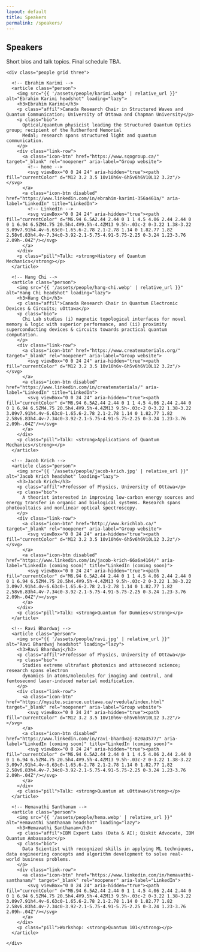 ```yaml
---
layout: default
title: Speakers
permalink: /speakers/
---
```


<main class="container">
  <section id="speakers" class="card">
    <h2>Speakers</h2>
    <p class="note">Short bios and talk topics. Final schedule TBA.</p>

    <div class="people grid three">

      <!-- Ebrahim Karimi -->
      <article class="person">
        <img src="{{ '/assets/people/karimi.webp' | relative_url }}" alt="Ebrahim Karimi headshot" loading="lazy">
        <h3>Ebrahim Karimi</h3>
        <p class="affil">Canada Research Chair in Structured Waves and Quantum Communication; University of Ottawa and Chapman University</p>
        <p class="bio">
          Optical/quantum physicist leading the Structured Quantum Optics group; recipient of the Rutherford Memorial
          Medal; research spans structured light and quantum communication.
        </p>
        <div class="link-row">
          <a class="icon-btn" href="https://www.sqogroup.ca/" target="_blank" rel="noopener" aria-label="Group website">
            <!-- home -->
            <svg viewBox="0 0 24 24" aria-hidden="true"><path fill="currentColor" d="M12 3.2 3.5 10v10h6v-6h5v6h6V10L12 3.2z"/></svg>
          </a>
          <a class="icon-btn disabled" href="https://www.linkedin.com/in/ebrahim-karimi-356a461a/" aria-label="LinkedIn" title="LinkedIn">
            <!-- LinkedIn -->
            <svg viewBox="0 0 24 24" aria-hidden="true"><path fill="currentColor" d="M6.94 6.5A2.44 2.44 0 1 1 4.5 4.06 2.44 2.44 0 0 1 6.94 6.5ZM4.75 20.5h4.4V9.5h-4.4ZM13 9.5h-.03c-2 0-3.22 1.38-3.22 3.09v7.91h4.4v-6.63c0-1.65.6-2.78 2.1-2.78 1.14 0 1.82.77 1.82 2.58v6.83h4.4v-7.34c0-3.92-2.1-5.75-4.91-5.75-2.25 0-3.24 1.23-3.76 2.09h-.04Z"/></svg>
          </a>
        </div>
        <p class="pill">Talk: <strong>History of Quantum Mechanics</strong></p>
      </article>

      <!-- Hang Chi -->
      <article class="person">
        <img src="{{ '/assets/people/hang-chi.webp' | relative_url }}" alt="Hang Chi headshot" loading="lazy">
        <h3>Hang Chi</h3>
        <p class="affil">Canada Research Chair in Quantum Electronic Devices & Circuits; uOttawa</p>
        <p class="bio">
          Chi Lab studies (i) magnetic topological interfaces for novel memory & logic with superior performance, and (ii) proximity superconducting devices & circuits towards practical quantum computation.
        </p>
        <div class="link-row">
          <a class="icon-btn" href="https://www.creatematerials.org/" target="_blank" rel="noopener" aria-label="Group website">
            <svg viewBox="0 0 24 24" aria-hidden="true"><path fill="currentColor" d="M12 3.2 3.5 10v10h6v-6h5v6h6V10L12 3.2z"/></svg>
          </a>
          <a class="icon-btn disabled" href="https://www.linkedin.com/in/creatematerials/" aria-label="LinkedIn" title="LinkedIn">
            <svg viewBox="0 0 24 24" aria-hidden="true"><path fill="currentColor" d="M6.94 6.5A2.44 2.44 0 1 1 4.5 4.06 2.44 2.44 0 0 1 6.94 6.5ZM4.75 20.5h4.4V9.5h-4.4ZM13 9.5h-.03c-2 0-3.22 1.38-3.22 3.09v7.91h4.4v-6.63c0-1.65.6-2.78 2.1-2.78 1.14 0 1.82.77 1.82 2.58v6.83h4.4v-7.34c0-3.92-2.1-5.75-4.91-5.75-2.25 0-3.24 1.23-3.76 2.09h-.04Z"/></svg>
          </a>
        </div>
        <p class="pill">Talk: <strong>Applications of Quantum Mechanics</strong></p>
      </article>

      <!-- Jacob Krich -->
      <article class="person">
        <img src="{{ '/assets/people/jacob-krich.jpg' | relative_url }}" alt="Jacob Krich headshot" loading="lazy">
        <h3>Jacob Krich</h3>
        <p class="affil">Professor of Physics, University of Ottawa</p>
        <p class="bio">
          A theorist interested in improving low-carbon energy sources and energy transfer in organic and biological systems. Research spans photovoltaics and nonlinear optical spectroscopy.
        </p>
        <div class="link-row">
          <a class="icon-btn" href="http://www.krichlab.ca/" target="_blank" rel="noopener" aria-label="Group website">
            <svg viewBox="0 0 24 24" aria-hidden="true"><path fill="currentColor" d="M12 3.2 3.5 10v10h6v-6h5v6h6V10L12 3.2z"/></svg>
          </a>
          <a class="icon-btn disabled" href="https://www.linkedin.com/in/jacob-krich-66a6a4164/" aria-label="LinkedIn (coming soon)" title="LinkedIn (coming soon)">
            <svg viewBox="0 0 24 24" aria-hidden="true"><path fill="currentColor" d="M6.94 6.5A2.44 2.44 0 1 1 4.5 4.06 2.44 2.44 0 0 1 6.94 6.5ZM4.75 20.5h4.4V9.5h-4.4ZM13 9.5h-.03c-2 0-3.22 1.38-3.22 3.09v7.91h4.4v-6.63c0-1.65.6-2.78 2.1-2.78 1.14 0 1.82.77 1.82 2.58v6.83h4.4v-7.34c0-3.92-2.1-5.75-4.91-5.75-2.25 0-3.24 1.23-3.76 2.09h-.04Z"/></svg>
          </a>
        </div>
        <p class="pill">Talk: <strong>Quantum for Dummies</strong></p>
      </article>

      <!-- Ravi Bhardwaj -->
      <article class="person">
        <img src="{{ '/assets/people/ravi.jpg' | relative_url }}" alt="Ravi Bhardwaj headshot" loading="lazy">
        <h3>Ravi Bhardwaj</h3>
        <p class="affil">Professor of Physics, University of Ottawa</p>
        <p class="bio">
          Studies extreme ultrafast photonics and attosecond science; research spans electron
          dynamics in atoms/molecules for imaging and control, and femtosecond laser-induced material modification.
        </p>
        <div class="link-row">
          <a class="icon-btn" href="https://mysite.science.uottawa.ca/rvedula/index.html" target="_blank" rel="noopener" aria-label="Group website">
            <svg viewBox="0 0 24 24" aria-hidden="true"><path fill="currentColor" d="M12 3.2 3.5 10v10h6v-6h5v6h6V10L12 3.2z"/></svg>
          </a>
          <a class="icon-btn disabled" href="https://www.linkedin.com/in/ravi-bhardwaj-820a3577/" aria-label="LinkedIn (coming soon)" title="LinkedIn (coming soon)">
            <svg viewBox="0 0 24 24" aria-hidden="true"><path fill="currentColor" d="M6.94 6.5A2.44 2.44 0 1 1 4.5 4.06 2.44 2.44 0 0 1 6.94 6.5ZM4.75 20.5h4.4V9.5h-4.4ZM13 9.5h-.03c-2 0-3.22 1.38-3.22 3.09v7.91h4.4v-6.63c0-1.65.6-2.78 2.1-2.78 1.14 0 1.82.77 1.82 2.58v6.83h4.4v-7.34c0-3.92-2.1-5.75-4.91-5.75-2.25 0-3.24 1.23-3.76 2.09h-.04Z"/></svg>
          </a>
        </div>
        <p class="pill">Talk: <strong>Quantum at uOttawa</strong></p>
      </article>

      <!-- Hemavathi Santhanam -->
      <article class="person">
        <img src="{{ '/assets/people/hema.webp' | relative_url }}" alt="Hemavathi Santhanam headshot" loading="lazy">
        <h3>Hemavathi Santhanam</h3>
        <p class="affil">IBM Expert Labs (Data & AI); Qiskit Advocate, IBM Quantum Ambassador</p>
        <p class="bio">
          Data Scientist with recognized skills in applying ML techniques, data engineering concepts and algorithm development to solve real-world business problems.
        </p>
        <div class="link-row">
          <a class="icon-btn" href="https://www.linkedin.com/in/hemavathi-santhanam/" target="_blank" rel="noopener" aria-label="LinkedIn">
            <svg viewBox="0 0 24 24" aria-hidden="true"><path fill="currentColor" d="M6.94 6.5A2.44 2.44 0 1 1 4.5 4.06 2.44 2.44 0 0 1 6.94 6.5ZM4.75 20.5h4.4V9.5h-4.4ZM13 9.5h-.03c-2 0-3.22 1.38-3.22 3.09v7.91h4.4v-6.63c0-1.65.6-2.78 2.1-2.78 1.14 0 1.82.77 1.82 2.58v6.83h4.4v-7.34c0-3.92-2.1-5.75-4.91-5.75-2.25 0-3.24 1.23-3.76 2.09h-.04Z"/></svg>
          </a>
        </div>
        <p class="pill">Workshop: <strong>Quantum 101</strong></p>
      </article>

    </div>
  </section>
</main>

